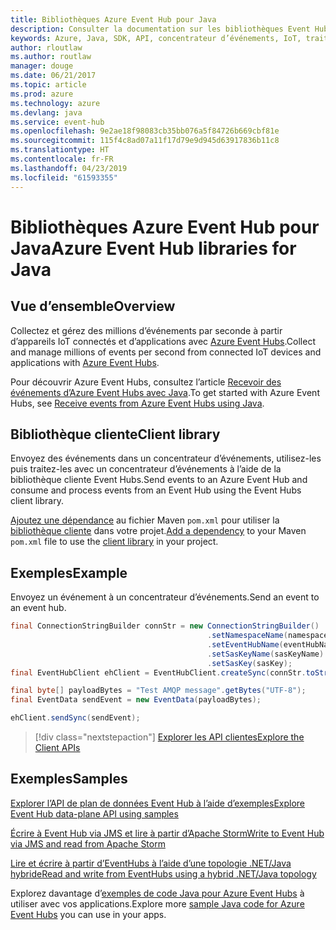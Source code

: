 ```yaml
---
title: Bibliothèques Azure Event Hub pour Java
description: Consulter la documentation sur les bibliothèques Event Hub Java
keywords: Azure, Java, SDK, API, concentrateur d’événements, IoT, traitement de flux
author: rloutlaw
ms.author: routlaw
manager: douge
ms.date: 06/21/2017
ms.topic: article
ms.prod: azure
ms.technology: azure
ms.devlang: java
ms.service: event-hub
ms.openlocfilehash: 9e2ae18f98083cb35bb076a5f84726b669cbf81e
ms.sourcegitcommit: 115f4c8ad07a11f17d79e9d945d63917836b11c8
ms.translationtype: HT
ms.contentlocale: fr-FR
ms.lasthandoff: 04/23/2019
ms.locfileid: "61593355"
---
```

# <a name="azure-event-hub-libraries-for-java"></a><span data-ttu-id="10b13-104">Bibliothèques Azure Event Hub pour Java</span><span class="sxs-lookup"><span data-stu-id="10b13-104">Azure Event Hub libraries for Java</span></span>

## <a name="overview"></a><span data-ttu-id="10b13-105">Vue d’ensemble</span><span class="sxs-lookup"><span data-stu-id="10b13-105">Overview</span></span>

<span data-ttu-id="10b13-106">Collectez et gérez des millions d’événements par seconde à partir d’appareils IoT connectés et d’applications avec [Azure Event Hubs](/azure/event-hubs/event-hubs-what-is-event-hubs).</span><span class="sxs-lookup"><span data-stu-id="10b13-106">Collect and manage millions of events per second from connected IoT devices and applications with [Azure Event Hubs](/azure/event-hubs/event-hubs-what-is-event-hubs).</span></span>

<span data-ttu-id="10b13-107">Pour découvrir Azure Event Hubs, consultez l’article [Recevoir des événements d’Azure Event Hubs avec Java](/azure/event-hubs/event-hubs-java-get-started-receive-eph).</span><span class="sxs-lookup"><span data-stu-id="10b13-107">To get started with Azure Event Hubs, see [Receive events from Azure Event Hubs using Java](/azure/event-hubs/event-hubs-java-get-started-receive-eph).</span></span>


## <a name="client-library"></a><span data-ttu-id="10b13-108">Bibliothèque cliente</span><span class="sxs-lookup"><span data-stu-id="10b13-108">Client library</span></span>

<span data-ttu-id="10b13-109">Envoyez des événements dans un concentrateur d’événements, utilisez-les puis traitez-les avec un concentrateur d’événements à l’aide de la bibliothèque cliente Event Hubs.</span><span class="sxs-lookup"><span data-stu-id="10b13-109">Send events to an Azure Event Hub and consume and process events from an Event Hub using the Event Hubs client library.</span></span>

<span data-ttu-id="10b13-110">[Ajoutez une dépendance](https://maven.apache.org/guides/getting-started/index.html#How_do_I_use_external_dependencies) au fichier Maven `pom.xml` pour utiliser la [bibliothèque cliente](https://mvnrepository.com/artifact/com.microsoft.azure/azure-eventhubs) dans votre projet.</span><span class="sxs-lookup"><span data-stu-id="10b13-110">[Add a dependency](https://maven.apache.org/guides/getting-started/index.html#How_do_I_use_external_dependencies) to your Maven `pom.xml` file to use the [client library](https://mvnrepository.com/artifact/com.microsoft.azure/azure-eventhubs) in your project.</span></span>
 

## <a name="example"></a><span data-ttu-id="10b13-111">Exemples</span><span class="sxs-lookup"><span data-stu-id="10b13-111">Example</span></span>

<span data-ttu-id="10b13-112">Envoyez un événement à un concentrateur d’événements.</span><span class="sxs-lookup"><span data-stu-id="10b13-112">Send an event to an event hub.</span></span>

```java
final ConnectionStringBuilder connStr = new ConnectionStringBuilder()
                                            .setNamespaceName(namespaceName)
                                            .setEventHubName(eventHubName)
                                            .setSasKeyName(sasKeyName)
                                            .setSasKey(sasKey);
final EventHubClient ehClient = EventHubClient.createSync(connStr.toString());

final byte[] payloadBytes = "Test AMQP message".getBytes("UTF-8");
final EventData sendEvent = new EventData(payloadBytes);

ehClient.sendSync(sendEvent);
```


> [!div class="nextstepaction"]
> [<span data-ttu-id="10b13-113">Explorer les API clientes</span><span class="sxs-lookup"><span data-stu-id="10b13-113">Explore the Client APIs</span></span>](/java/api/overview/azure/eventhubs/client)



## <a name="samples"></a><span data-ttu-id="10b13-114">Exemples</span><span class="sxs-lookup"><span data-stu-id="10b13-114">Samples</span></span>

<span data-ttu-id="10b13-115">[Explorer l’API de plan de données Event Hub à l’aide d’exemples][1]</span><span class="sxs-lookup"><span data-stu-id="10b13-115">[Explore Event Hub data-plane API using samples][1]</span></span>

<span data-ttu-id="10b13-116">[Écrire à Event Hub via JMS et lire à partir d’Apache Storm][2]</span><span class="sxs-lookup"><span data-stu-id="10b13-116">[Write to Event Hub via JMS and read from Apache Storm][2]</span></span>

<span data-ttu-id="10b13-117">[Lire et écrire à partir d’EventHubs à l’aide d’une topologie .NET/Java hybride][3]</span><span class="sxs-lookup"><span data-stu-id="10b13-117">[Read and write from EventHubs using a hybrid .NET/Java topology][3]</span></span> 

[1]: https://github.com/Azure/azure-event-hubs/tree/master/samples/Java
[2]: https://github.com/Azure-Samples/event-hubs-java-storm-sender-jms-receiver
[3]: https://github.com/Azure-Samples/hdinsight-dotnet-java-storm-eventhub

<span data-ttu-id="10b13-118">Explorez davantage d’[exemples de code Java pour Azure Event Hubs](https://azure.microsoft.com/resources/samples/?platform=java&term=event) à utiliser avec vos applications.</span><span class="sxs-lookup"><span data-stu-id="10b13-118">Explore more [sample Java code for Azure Event Hubs](https://azure.microsoft.com/resources/samples/?platform=java&term=event) you can use in your apps.</span></span>

